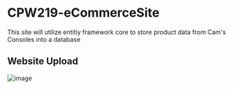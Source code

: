 # CPW219-eCommerceSite
This site will utilize entitiy framework core to store product data from Cam's Consoles into a database
## Website Upload
![image](https://github.com/user-attachments/assets/8245262f-bbba-495e-ad47-c261879ed5f2)
